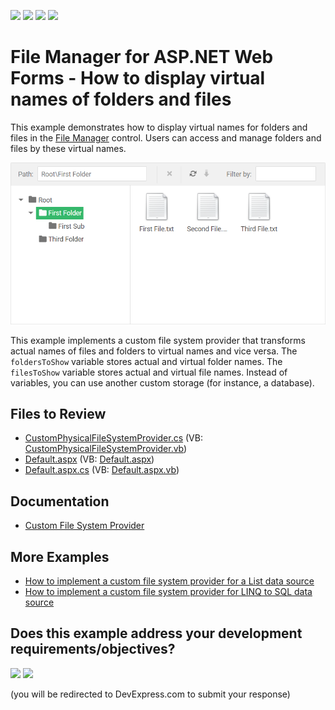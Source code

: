 <!-- default badges list -->
![](https://img.shields.io/endpoint?url=https://codecentral.devexpress.com/api/v1/VersionRange/141351899/17.2.8%2B)
[![](https://img.shields.io/badge/Open_in_DevExpress_Support_Center-FF7200?style=flat-square&logo=DevExpress&logoColor=white)](https://supportcenter.devexpress.com/ticket/details/T830558)
[![](https://img.shields.io/badge/📖_How_to_use_DevExpress_Examples-e9f6fc?style=flat-square)](https://docs.devexpress.com/GeneralInformation/403183)
[![](https://img.shields.io/badge/💬_Leave_Feedback-feecdd?style=flat-square)](#does-this-example-address-your-development-requirementsobjectives)
<!-- default badges end -->

# File Manager for ASP.NET Web Forms - How to display virtual names of folders and files 
This example demonstrates how to display virtual names for folders and files in the [File Manager](https://docs.devexpress.com/AspNet/9032/components/file-management/file-manager) control. Users can access and manage folders and files by these virtual names.

![Display Virtual File Names](result.png)

This example implements a custom file system provider that transforms actual names of files and folders to virtual names and vice versa. The `foldersToShow` variable stores actual and virtual folder names. The `filesToShow` variable stores actual and virtual file names. Instead of variables, you can use another custom storage (for instance, a database).

## Files to Review

- [CustomPhysicalFileSystemProvider.cs](./CS/App_Code/CustomPhysicalFileSystemProvider.cs) (VB: [CustomPhysicalFileSystemProvider.vb](./VB/App_Code/CustomPhysicalFileSystemProvider.vb))
- [Default.aspx](./CS/Default.aspx) (VB: [Default.aspx](./VB/Default.aspx))
- [Default.aspx.cs](./CS/Default.aspx.cs) (VB: [Default.aspx.vb](./VB/Default.aspx.vb))

## Documentation

- [Custom File System Provider](https://docs.devexpress.com/AspNet/9907/components/file-management/file-manager/concepts/file-system-providers/custom-file-system-provider)

## More Examples

- [How to implement a custom file system provider for a List data source](https://github.com/DevExpress-Examples/asp-net-web-forms-file-manager-list-custom-file-system-provider)
- [How to implement a custom file system provider for LINQ to SQL data source](https://github.com/DevExpress-Examples/asp-net-web-forms-file-manager-linq-to-sql-custom-file-system-provider)
<!-- feedback -->
## Does this example address your development requirements/objectives?

[<img src="https://www.devexpress.com/support/examples/i/yes-button.svg"/>](https://www.devexpress.com/support/examples/survey.xml?utm_source=github&utm_campaign=asp-net-web-forms-filemanager-display-virtual-file-names&~~~was_helpful=yes) [<img src="https://www.devexpress.com/support/examples/i/no-button.svg"/>](https://www.devexpress.com/support/examples/survey.xml?utm_source=github&utm_campaign=asp-net-web-forms-filemanager-display-virtual-file-names&~~~was_helpful=no)

(you will be redirected to DevExpress.com to submit your response)
<!-- feedback end -->
